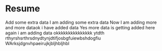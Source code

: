 # Resume
Add some extra data 
I am adding some extra data
Now I am adding more and more dataok i have added data
Yes more data is getting added here
again i am adding data okkkkkkkkkkkkkkk
ytdth
rthyrshsrthrsdnydtynjdtifjosbgfuiewbshdogfiu
WArksjdgnvhpaeirujkjbljhbljhbl
